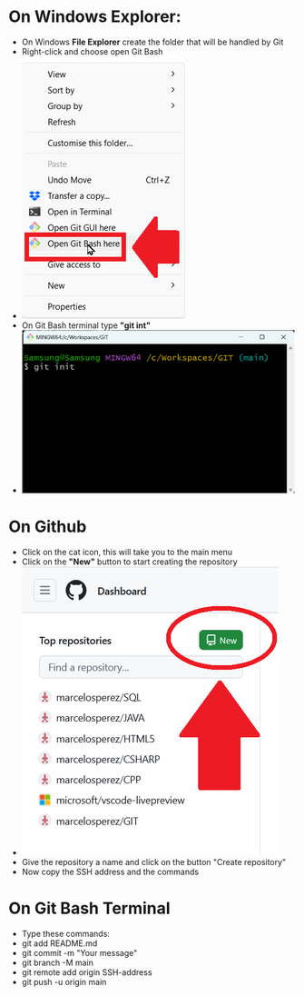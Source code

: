 # On Windows Explorer:
- On Windows **File Explorer** create the folder that will be handled by Git
- Right-click and choose open Git Bash
- ![alt text](../images/image010.png)
- On Git Bash terminal type **"git int"**
- ![alt text](../images/image001.png)

# On Github
- Click on the cat icon, this will take you to the main menu
- Click on the **"New"** button to start creating the repository
- ![alt text](../images/image019.png)
- Give the repository a name and click on the button "Create repository"
- Now copy the SSH address and the commands 
  
# On Git Bash Terminal
- Type these commands:
- git add README.md
- git commit -m "Your message"
- git branch -M main
- git remote add origin SSH-address
- git push -u origin main 